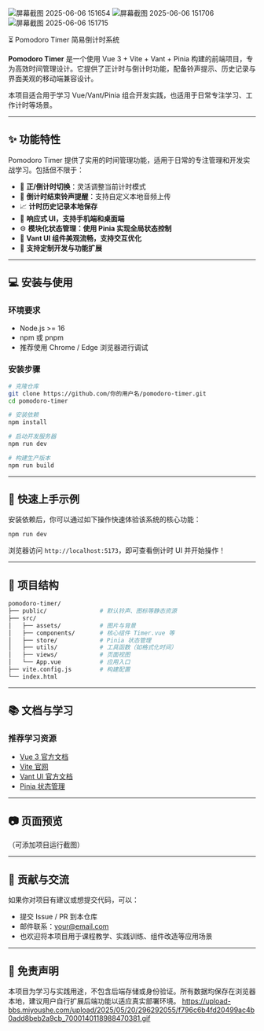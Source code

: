 
![屏幕截图 2025-06-06 151654](https://github.com/user-attachments/assets/3a5055fa-86ec-4d14-99dc-dea6be2923b6)
![屏幕截图 2025-06-06 151706](https://github.com/user-attachments/assets/ac9425de-37c7-4513-b33f-8896eda986dd)
![屏幕截图 2025-06-06 151715](https://github.com/user-attachments/assets/3bf6ea34-0c61-491c-955b-0d098e039072)


⏳ Pomodoro Timer 简易倒计时系统

**Pomodoro Timer** 是一个使用 Vue 3 + Vite + Vant + Pinia 构建的前端项目，专为高效时间管理设计。它提供了正计时与倒计时功能，配备铃声提示、历史记录与界面美观的移动端兼容设计。

本项目适合用于学习 Vue/Vant/Pinia 组合开发实践，也适用于日常专注学习、工作计时等场景。

---

## ✨ 功能特性

Pomodoro Timer 提供了实用的时间管理功能，适用于日常的专注管理和开发实战学习。包括但不限于：

* 🔁 **正/倒计时切换**：灵活调整当前计时模式
* 🔔 **倒计时结束铃声提醒**：支持自定义本地音频上传
* 📈 **计时历史记录本地保存**
* 🎨 **响应式 UI，支持手机端和桌面端**
* ⚙️ **模块化状态管理：使用 Pinia 实现全局状态控制**
* 🌈 **Vant UI 组件美观流畅，支持交互优化**
* 🔧 **支持定制开发与功能扩展**

---

## 💻 安装与使用

### 环境要求

* Node.js >= 16
* npm 或 pnpm
* 推荐使用 Chrome / Edge 浏览器进行调试

### 安装步骤

```bash
# 克隆仓库
git clone https://github.com/你的用户名/pomodoro-timer.git
cd pomodoro-timer

# 安装依赖
npm install

# 启动开发服务器
npm run dev

# 构建生产版本
npm run build
```

---

## 🧪 快速上手示例

安装依赖后，你可以通过如下操作快速体验该系统的核心功能：

```bash
npm run dev
```

浏览器访问 `http://localhost:5173`，即可查看倒计时 UI 并开始操作！


---

## 📂 项目结构

```bash
pomodoro-timer/
├── public/               # 默认铃声、图标等静态资源
├── src/
│   ├── assets/           # 图片与背景
│   ├── components/       # 核心组件 Timer.vue 等
│   ├── store/            # Pinia 状态管理
│   ├── utils/            # 工具函数（如格式化时间）
│   ├── views/            # 页面视图
│   └── App.vue           # 应用入口
├── vite.config.js        # 构建配置
└── index.html
```

---

## 📚 文档与学习

### 推荐学习资源

* [Vue 3 官方文档](https://cn.vuejs.org/)
* [Vite 官网](https://vitejs.dev/)
* [Vant UI 官方文档](https://vant-ui.github.io/vant/#/zh-CN/)
* [Pinia 状态管理](https://pinia.vuejs.org/)

---

## 📷 页面预览

（可添加项目运行截图）

---

## 🤝 贡献与交流

如果你对项目有建议或想提交代码，可以：

* 提交 Issue / PR 到本仓库
* 邮件联系：[your@email.com](mailto:your@email.com)
* 也欢迎将本项目用于课程教学、实践训练、组件改造等应用场景

---

## 📌 免责声明

本项目为学习与实践用途，不包含后端存储或身份验证。所有数据均保存在浏览器本地，建议用户自行扩展后端功能以适应真实部署环境。
https://upload-bbs.miyoushe.com/upload/2025/05/20/296292055/f796c6b4fd20499ac4b0add8beb2a9cb_7000140118988470381.gif


